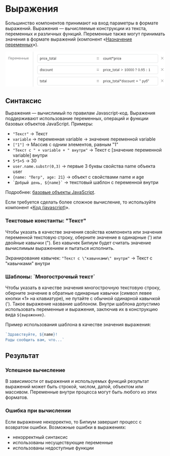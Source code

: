 # Выражения

Большинство компонентов принимают на вход параметры в формате выражений. Выражения — вычисляемые конструкции из текста, переменных и различных функций. Переменные также могут принимать значения в формате выражений (компонент «[Назначение переменных](components/setvariables.md)»).

![](../../../.gitbook/assets/expression.png)

## Синтаксис

Выражения — вычислимый по правилам Javascript-код. Выражения поддерживают использование переменных, операций и функции базовых объектов JavaScript. Примеры:

* `"Текст"` → Текст
* `variable` → переменная variable → значение переменной variable
* `["1"]` → Массив с одним элементов, равным "1"
* `"Текст с " + variable + " внутри"` → Текст с \[значение переменной variable] внутри
* `5*5+5` → 30
* `user.name.substr(0,3)` → первые 3 буквы свойства name объекта user
* `{name: "Петр", age: 21}` → объект с свойствами name и age
* `` `Добрый день, ${name}` `` → текстовый шаблон с переменной внутри

Подробнее: [базовые объекты JavaScript](https://developer.mozilla.org/ru/docs/Web/JavaScript/Reference/Global\_Objects).

Если требуется сделать более сложное вычисление, то используйте компонент «[Код (javascript)](components/code.md)».

### Текстовые константы: "Текст"

Чтобы указать в качестве значения свойства компонента или значения переменной текстовую строку, оберните значение в одинарные (') или двойные кавычки ("). Без кавычек Бипиум будет считать значение вычислимым выражением и пытаться исполнить.

Экранирование кавычек: `"Текст с \"кавычками\" внутри"` → Текст с "кавычками" внутри

### Шаблоны: \`Многострочный текст\`

Чтобы указать в качестве значения многострочную текстовую строку, оберните значение в обратные одинарные кавычки (символ левее кнопки «1» на клавиатуре), не путайте с обычной одинарной кавычкой ('). Такое выражение название шаблоном. Внутри шаблона допустимо использовать переменные и выражения, заключив их в конструкцию вида `${выражение}`.

Пример использования шаблона в качестве значения выражения:

```javascript
`Здравствуйте, ${name}!
Рады сообщить вам, что...`
```

## **Результат**

### Успешное вычисление

В зависимости от выражения и используемых функций результат выражений может быть строкой, числом, датой, объектом или массивом. Переменные внутри процесса могут быть любого из этих форматов.

### Ошибка при вычислении

Если выражение некорректно, то Бипиум завершит процесс с возвратом ошибки. Возможные ошибки в выражениях:

* некорректный синтаксис
* использованы несуществующие переменные
* использованы недоступные функции
